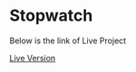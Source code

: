 # Stopwatch

Below is the link of Live Project

[Live Version](https://ayush248842.github.io/stopwatch/)